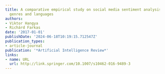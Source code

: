 ```yaml
---
title: A comparative empirical study on social media sentiment analysis over various
  genres and languages
authors:
- Viktor Hangya
- Richárd Farkas
date: '2017-01-01'
publishDate: '2024-06-18T10:19:15.712547Z'
publication_types:
- article-journal
publication: '*Artificial Intelligence Review*'
links:
- name: URL
  url: http://link.springer.com/10.1007/s10462-016-9489-3
---
```

